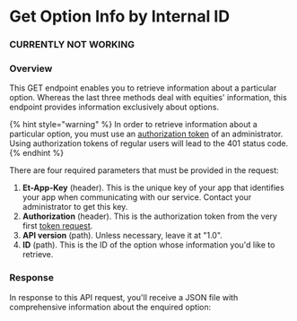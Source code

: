 # Get Option Info by Internal ID

### CURRENTLY NOT WORKING

### Overview

This GET endpoint enables you to retrieve information about a particular option. Whereas the last three methods deal with equities' information, this endpoint provides information exclusively about options. 

{% hint style="warning" %}
In order to retrieve information about a particular option, you must use an [authorization token](../authentication/requesting-tokens/) of an administrator. Using authorization tokens of regular users will lead to the 401 status code.
{% endhint %}

There are four required parameters that must be provided in the request:

1. **Et-App-Key** \(header\). This is the unique key of your app that identifies your app when communicating with our service. Contact your administrator to get this key.
2. **Authorization** \(header\). This is the authorization token from the very first [token request](../authentication/requesting-tokens/).
3. **API version** \(path\). Unless necessary, leave it at "1.0".
4. **ID** \(path\). This is the ID of the option whose information you'd like to retrieve.

### Response

In response to this API request, you'll receive a JSON file with comprehensive information about the enquired option:

```text

```

